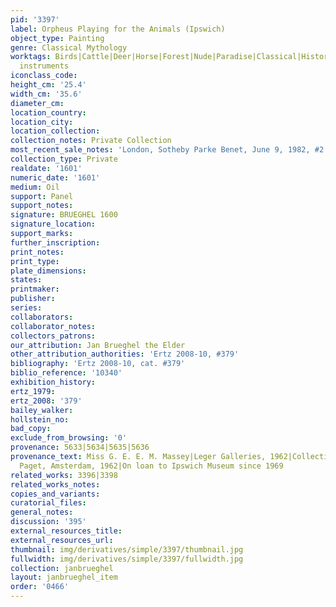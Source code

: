 ```yaml
---
pid: '3397'
label: Orpheus Playing for the Animals (Ipswich)
object_type: Painting
genre: Classical Mythology
worktags: Birds|Cattle|Deer|Horse|Forest|Nude|Paradise|Classical|History|Landscape|Mythological|Musical
  instruments
iconclass_code:
height_cm: '25.4'
width_cm: '35.6'
diameter_cm:
location_country:
location_city:
location_collection:
collection_notes: Private Collection
most_recent_sale_notes: 'London, Sotheby Parke Benet, June 9, 1982, #2'
collection_type: Private
realdate: '1601'
numeric_date: '1601'
medium: Oil
support: Panel
support_notes:
signature: BRUEGHEL 1600
signature_location:
support_marks:
further_inscription:
print_notes:
print_type:
plate_dimensions:
states:
printmaker:
publisher:
series:
collaborators:
collaborator_notes:
collectors_patrons:
our_attribution: Jan Brueghel the Elder
other_attribution_authorities: 'Ertz 2008-10, #379'
bibliography: 'Ertz 2008-10, cat. #379'
biblio_reference: '10340'
exhibition_history:
ertz_1979:
ertz_2008: '379'
bailey_walker:
hollstein_no:
bad_copy:
exclude_from_browsing: '0'
provenance: 5633|5634|5635|5636
provenance_text: Miss G. E. E. M. Massey|Leger Galleries, 1962|Collection of Hugh
  Paget, Amsterdam, 1962|On loan to Ipswich Museum since 1969
related_works: 3396|3398
related_works_notes:
copies_and_variants:
curatorial_files:
general_notes:
discussion: '395'
external_resources_title:
external_resources_url:
thumbnail: img/derivatives/simple/3397/thumbnail.jpg
fullwidth: img/derivatives/simple/3397/fullwidth.jpg
collection: janbrueghel
layout: janbrueghel_item
order: '0466'
---
```

